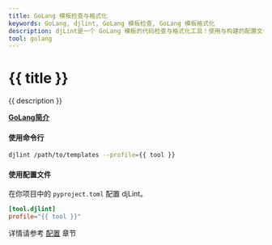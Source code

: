 ```yaml
---
title: GoLang 模板检查与格式化
keywords: GoLang, djlint, GoLang 模板检查, GoLang 模板格式化
description: djLint是一个 GoLang 模板的代码检查与格式化工具！使用与构建的配置文件，充分利用djLint来检查并格式化你的模板。
tool: golang
---
```


# {{ title }}

{{ description }}

**[GoLang简介](https://pkg.go.dev/text/template)**

#### 使用命令行

```bash
djlint /path/to/templates --profile={{ tool }}
```

#### 使用配置文件

在你项目中的 `pyproject.toml` 配置 djLint。

```toml
[tool.djlint]
profile="{{ tool }}"
```

<div class="box notification is-info is-light">
    <span class="icon is-large"><i class="fas fa-2x fa-circle-arrow-right"></i></span><div class="my-auto ml-3 is-inline-block">详情请参考 <a href="/docs/configuration/">配置</a> 章节</div>
</div>
